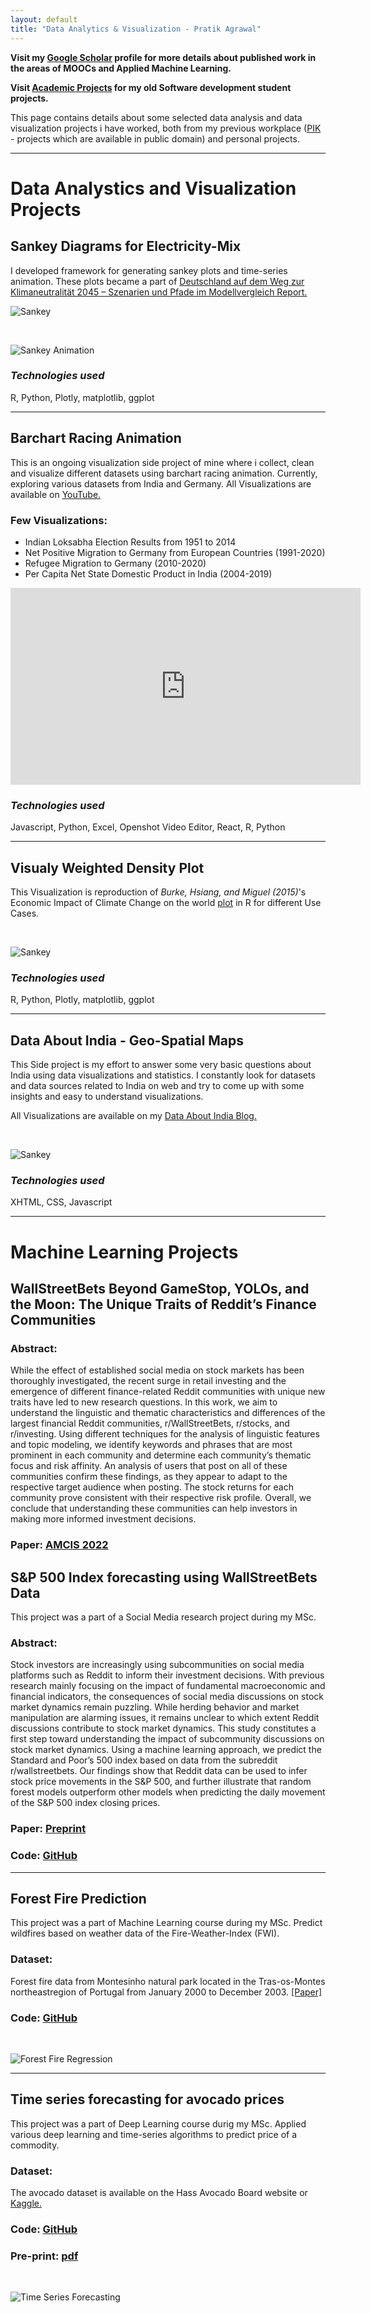 ```yaml
---
layout: default
title: "Data Analytics & Visualization - Pratik Agrawal"
---
```

**Visit my [Google Scholar](https://scholar.google.com/citations?user=SLCVY6EAAAAJ&hl=en) profile for more details about  published work in the areas of MOOCs and Applied Machine Learning.**

**Visit [Academic Projects](/work.html) for my old Software development student projects.**


This page contains details about some selected data analysis and data visualization projects i have worked, both from my previous workplace ([PIK](https://www.pik-potsdam.de/en) - projects which are available in public domain) and personal projects.

<hr>

# Data Analystics and Visualization Projects # 


## Sankey Diagrams for Electricity-Mix ##
I developed framework for generating sankey plots and time-series animation.
These plots became a part of [Deutschland auf dem Weg zur Klimaneutralität 2045 – Szenarien und Pfade im Modellvergleich Report.](https://ariadneprojekt.de/publikation/deutschland-auf-dem-weg-zur-klimaneutralitat-2045-szenarienreport/)
<br />

![Sankey](images/portfolio/sankey_from_report.PNG)

<br />

![Sankey Animation](images/portfolio/EUR_movie.gif)

### _Technologies used_ ###
R, Python, Plotly, matplotlib, ggplot
<hr>


## Barchart Racing Animation  ##
This is an ongoing visualization side project of mine where i collect, clean and visualize different datasets using barchart racing animation. Currently, exploring various datasets from India and Germany.
All Visualizations are available on [YouTube.](https://www.youtube.com/playlist?list=PLkGTRv6_dWh5tcKiznSyv1Hcaf69RFCgA)


### Few Visualizations: ###

* Indian Loksabha Election Results from 1951 to 2014
* Net Positive Migration to Germany from European Countries (1991-2020)
* Refugee Migration to Germany (2010-2020)
* Per Capita Net State Domestic Product in India (2004-2019)


<iframe width="560" height="315" src="https://www.youtube.com/embed/IcpvxORcvH8" title="YouTube video player" frameborder="0" allow="accelerometer; autoplay; clipboard-write; encrypted-media; gyroscope; picture-in-picture" allowfullscreen></iframe>
<br />


### _Technologies used_ ###
Javascript, Python, Excel, Openshot Video Editor, React, R, Python

<hr>


## Visualy Weighted Density Plot ##
This Visualization is reproduction of *Burke, Hsiang, and Miguel (2015)*'s 
Economic Impact of Climate Change on the world [plot](https://web.stanford.edu/~mburke/climate/map.php) in R for different Use Cases.

<br />

![Sankey](images/portfolio/pessi_median.png)


### _Technologies used_ ###
R, Python, Plotly, matplotlib, ggplot
<hr>

## Data About India - Geo-Spatial Maps ##
This Side project is my effort to answer some very basic questions about India using data visualizations and statistics. I constantly look for datasets and data sources related to India on web and try to come up with some insights and easy to understand visualizations. 

All Visualizations are available on my [Data About India Blog.](https://dataaboutindia.wordpress.com/)

<br />

![Sankey](images/portfolio/geo_india.png)


### _Technologies used_ ###
XHTML, CSS, Javascript

<hr>

# Machine Learning Projects # 

## WallStreetBets Beyond GameStop, YOLOs, and the Moon: The Unique Traits of Reddit’s Finance Communities ##


### Abstract: ###
While the effect of established social media on stock markets has been thoroughly investigated, the recent surge in retail investing and the emergence of different finance-related Reddit communities with unique new traits have led to new research questions. In this work, we aim to understand the linguistic and thematic characteristics and differences of the largest financial Reddit communities, r/WallStreetBets, r/stocks, and r/investing. Using different techniques for the analysis of linguistic features and topic modeling, we identify keywords and phrases that are most prominent in each community and determine each community’s thematic focus and risk affinity. An analysis of users that post on all of these communities confirm these findings, as they appear to adapt to the respective target audience when posting. The stock returns for each community prove consistent with their respective risk profile. Overall, we conclude that understanding these communities can help investors in making more informed investment decisions.


### Paper: [AMCIS 2022](https://aisel.aisnet.org/amcis2022/sig_sc/sig_sc/8/)


## S&P 500 Index forecasting using WallStreetBets Data ##
This project was a part of a Social Media research project during my MSc. 

### Abstract: ###
Stock investors are increasingly using subcommunities on social media platforms such as Reddit to inform their investment decisions. With previous research mainly focusing on the impact of fundamental macroeconomic and financial indicators, the consequences of social media discussions on stock market dynamics remain puzzling. While herding behavior and market manipulation are alarming issues, it remains unclear to which extent Reddit discussions contribute to stock market dynamics. This study constitutes a first step toward understanding the impact of subcommunity discussions on stock market dynamics. Using a machine learning approach, we predict the Standard and Poor’s 500 index based on data from the subreddit r/wallstreetbets. Our findings show that Reddit data can be used to infer stock price movements in the S&P 500, and further illustrate that random forest models outperform other models when predicting the daily movement of the S&P 500 index closing prices.

### Paper: [Preprint](https://github.com/pratik98/Reddit-Analysis/blob/main/Stocks%20to%20the%20Moon%20Prediction%20of%20Stock%20index%20using%20Wallstreetbets%20data.pdf)
### Code: [GitHub](https://github.com/pratik98/Reddit-Analysis) ###


<hr>

## Forest Fire Prediction ##
This project was a part of Machine Learning course during my MSc. 
Predict wildfires based on weather data of the Fire-Weather-Index (FWI).

### Dataset: ###
 Forest fire data from Montesinho natural park located in the Tras-os-Montes northeastregion of Portugal from January 2000 to December 2003. [[Paper]](https://www.researchgate.net/publication/238767143_A_Data_Mining_Approach_to_Predict_Forest_Fires_using_Meteorological_Data)

### Code: [GitHub](https://github.com/pratik98/Machine-LearningSummer2020/tree/master/Forest%20Fire%20Prediction%20Project) ###
 <br />

![Forest Fire Regression](images/portfolio/forestfire.png)

<hr>

## Time series forecasting for avocado prices ##
This project was a part of Deep Learning course durig my MSc. Applied various deep learning and time-series algorithms to predict price of a commodity.

### Dataset: ###
  The avocado dataset is available on the Hass Avocado Board website or [Kaggle.](https://www.kaggle.com/neuromusic/avocado-prices) 

### Code: [GitHub](https://github.com/pratik98/Deep-Learning-HPI-2020/tree/master/dl_Q1_project) ###

### Pre-print: [pdf](https://github.com/pratik98/Deep-Learning-HPI-2020/blob/master/dl_Q1_project/summary.pdf) ###
 <br />

![Time Series Forecasting](images/portfolio/timeseries.png)

